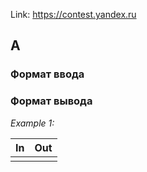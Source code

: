 Link: <https://contest.yandex.ru>

## A

### Формат ввода

### Формат вывода

<i>Example 1:</i>

| In  | Out |
|:----|:---:|
|     |     |

```python

```
